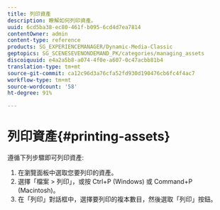 ```yaml
---
title: 列印資產
description: 瞭解如何列印資產。
uuid: 6cd5ba38-ec80-461f-b095-6cd4d7ea7814
contentOwner: admin
content-type: reference
products: SG_EXPERIENCEMANAGER/Dynamic-Media-Classic
geptopics: SG_SCENESEVENONDEMAND_PK/categories/managing_assets
discoiquuid: e4a2a5b8-a074-4f0e-a607-0c47acbb81b4
translation-type: tm+mt
source-git-commit: ca12c96d3a76cfa52fd930d190476cb6fc4f4ac7
workflow-type: tm+mt
source-wordcount: '58'
ht-degree: 91%

---
```



# 列印資產{#printing-assets}

遵循下列步驟即可列印資產:

1. 在瀏覽面板中選取您要列印的資產。
1. 選擇「檔案 > 列印」，或按 Ctrl+P (Windows) 或 Command+P (Macintosh)。
1. 在「列印」對話框中，選擇要列印的複本數目，然後選取「列印」按鈕。

